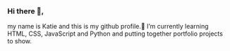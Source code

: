 ### Hi there 👋,
my name is Katie and this is my github profile.🌱 I’m currently learning HTML, CSS, JavaScript and Python and putting together portfolio projects to show.

